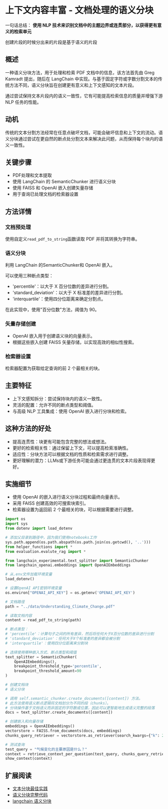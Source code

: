 # 上下文内容丰富 - 文档处理的语义分块

一句话总结： **使用 NLP 技术来识别文档中的主题边界或连贯部分，以获得更有意义的检索单元**

创建片段的时候分出来的片段是基于语义的片段

## 概述

一种语义分块方法，用于处理和检索 PDF 文档中的信息，该方法首先由 Greg Kamradt 提出，随后在 LangChain 中实现。与基于固定字符或字数分割文本的传统方法不同，语义分块旨在创建更有意义和上下文感知的文本片段。

通过尝试保持文本片段内的语义一致性，它有可能提高检索信息的质量并增强下游 NLP 任务的性能。

## 动机

传统的文本分割方法经常在任意点破坏文档，可能会破坏信息和上下文的流动。语义分块通过尝试在更自然的断点处分割文本来解决此问题，从而保持每个块内的语义一致性。

## 关键步骤

- PDF处理和文本提取
- 使用 LangChain 的 SemanticChunker 进行语义分块
- 使用 FAISS 和 OpenAI 嵌入创建矢量存储
- 用于查询已处理文档的检索器设置

## 方法详情

### 文档预处理

使用自定义`read_pdf_to_string`函数读取 PDF 并将其转换为字符串。

### 语义分块

利用 LangChain 的SemanticChunker和 OpenAI 嵌入。

可以使用三种断点类型：
- 'percentile'：以大于 X 百分位数的差异进行分割。
- 'standard_deviation'：以大于 X 标准差的差异进行分割。
- 'interquartile'：使用四分位距离来确定分割点。

在此实现中，使用"百分位数"方法，阈值为 90。

### 矢量存储创建

- OpenAI 嵌入用于创建语义块的向量表示。
- 根据这些嵌入创建 FAISS 矢量存储，以实现高效的相似性搜索。

### 检索器设置

检索器配置为获取给定查询的前 2 个最相关的块。

## 主要特征

- 上下文感知拆分：尝试保持块内的语义一致性。
- 灵活的配置：允许不同的断点类型和阈值。
- 与高级 NLP 工具集成：使用 OpenAI 嵌入进行分块和检索。

## 这种方法的好处

- 提高连贯性：块更有可能包含完整的想法或想法。
- 更好的检索相关性：通过保留上下文，可以提高检索准确性。
- 适应性：分块方法可以根据文档的性质和检索需求进行调整。
- 更好理解的潜力：LLMs或下游任务可能会通过更连贯的文本片段表现得更好。

## 实施细节

- 使用 OpenAI 的嵌入进行语义分块过程和最终向量表示。
- 采用 FAISS 创建高效的可搜索块索引。
- 检索器设置为返回前 2 个最相关的块，可以根据需要进行调整。


```py
import os
import sys
from dotenv import load_dotenv

# 添加父目录到路径中，因为我们使用notebooks工作
sys.path.append(os.path.abspath(os.path.join(os.getcwd(), '..')))
from helper_functions import *
from evaluation.evalute_rag import *

from langchain_experimental.text_splitter import SemanticChunker
from langchain_openai.embeddings import OpenAIEmbeddings

# 从.env文件加载环境变量
load_dotenv()

# 设置OpenAI API密钥环境变量
os.environ["OPENAI_API_KEY"] = os.getenv('OPENAI_API_KEY')

# 文档路径
path = "../data/Understanding_Climate_Change.pdf"

# 读取文档内容
content = read_pdf_to_string(path)

# 断点类型：
# 'percentile'：计算句子之间的所有差异，然后将任何大于X百分位数的差异进行分割
# 'standard_deviation'：任何大于X个标准差的差异都会被分割
# 'interquartile'：使用四分位距离来分割块

# 选择使用哪种嵌入方式、断点类型和阈值
text_splitter = SemanticChunker(
    OpenAIEmbeddings(), 
    breakpoint_threshold_type='percentile', 
    breakpoint_threshold_amount=90
)

# 创建文档块
# 语义分块

# 调用 self.semantic_chunker.create_documents([content]) 方法。
# 此方法使用语义断点逻辑将文档划分为不同的段（chunks）。
# 分块操作基于文档语义而非固定的字符数或位置，因此可以更智能地生成语义完整的段落
docs = text_splitter.create_documents([content])

# 创建嵌入和向量存储
embeddings = OpenAIEmbeddings()
vectorstore = FAISS.from_documents(docs, embeddings)
chunks_query_retriever = vectorstore.as_retriever(search_kwargs={"k": 2})

# 测试查询
test_query = "气候变化的主要原因是什么？"
context = retrieve_context_per_question(test_query, chunks_query_retriever)
show_context(context)
```

## 扩展阅读

- [文本分块最佳实践](https://diamantai.substack.com/p/semantic-chunking-improving-ai-information?r=336pe4&utm_campaign=post&utm_medium=web&triedRedirect=true) 
- [语义分块完整代码](https://github.com/NirDiamant/RAG_Techniques/blob/main/all_rag_techniques_runnable_scripts/semantic_chunking.py)
- [langchain 语义分块](https://docs.llamaindex.ai/en/stable/examples/node_parsers/semantic_chunking/)
